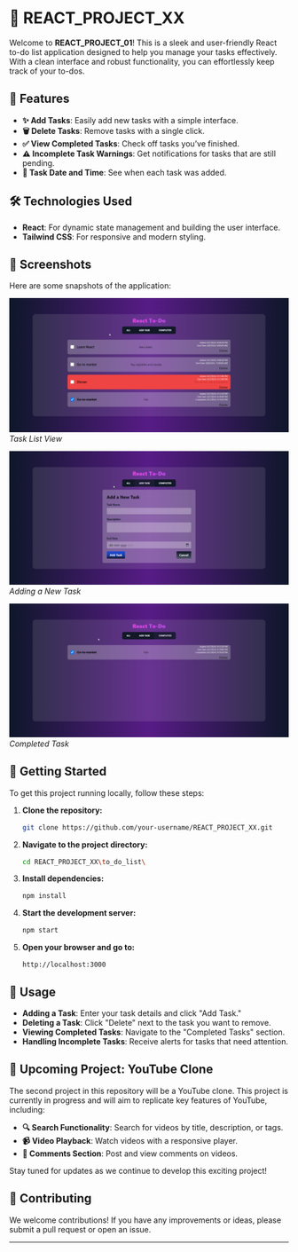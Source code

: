
# 🚀 **REACT_PROJECT_XX**

Welcome to **REACT_PROJECT_01**! This is a sleek and user-friendly React to-do list application designed to help you manage your tasks effectively. With a clean interface and robust functionality, you can effortlessly keep track of your to-dos.

## 🌟 **Features**

- **✨ Add Tasks**: Easily add new tasks with a simple interface.
- **🗑️ Delete Tasks**: Remove tasks with a single click.
- **✅ View Completed Tasks**: Check off tasks you’ve finished.
- **⚠️ Incomplete Task Warnings**: Get notifications for tasks that are still pending.
- **📅 Task Date and Time**: See when each task was added.

## 🛠️ **Technologies Used**

- **React**: For dynamic state management and building the user interface.
- **Tailwind CSS**: For responsive and modern styling.

## 📸 **Screenshots**

Here are some snapshots of the application:

![Task List](https://github.com/someshsrichandan/REACT_PROJECTS_XX/blob/main/Images/to-do-1.png)  
*Task List View*

![Add Task](https://github.com/someshsrichandan/REACT_PROJECTS_XX/blob/main/Images/to-do-3.png)  
*Adding a New Task*

![Completed Task](https://github.com/someshsrichandan/REACT_PROJECTS_XX/blob/main/Images/to-do-2.png)  
*Completed Task*

## 🚀 **Getting Started**

To get this project running locally, follow these steps:

1. **Clone the repository:**
   ```bash
   git clone https://github.com/your-username/REACT_PROJECT_XX.git
   ```

2. **Navigate to the project directory:**
   ```bash
   cd REACT_PROJECT_XX\to_do_list\
   ```

3. **Install dependencies:**
   ```bash
   npm install
   ```

4. **Start the development server:**
   ```bash
   npm start
   ```

5. **Open your browser and go to:**
   ```
   http://localhost:3000
   ```

## 📝 **Usage**

- **Adding a Task**: Enter your task details and click "Add Task."
- **Deleting a Task**: Click "Delete" next to the task you want to remove.
- **Viewing Completed Tasks**: Navigate to the "Completed Tasks" section.
- **Handling Incomplete Tasks**: Receive alerts for tasks that need attention.

## 🎥 **Upcoming Project: YouTube Clone**

The second project in this repository will be a YouTube clone. This project is currently in progress and will aim to replicate key features of YouTube, including:

- **🔍 Search Functionality**: Search for videos by title, description, or tags.
- **📹 Video Playback**: Watch videos with a responsive player.
- **💬 Comments Section**: Post and view comments on videos.

Stay tuned for updates as we continue to develop this exciting project!

## 🤝 **Contributing**

We welcome contributions! If you have any improvements or ideas, please submit a pull request or open an issue.


---

